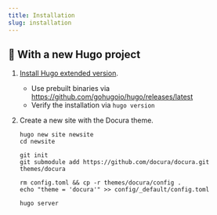 ```yaml
---
title: Installation
slug: installation
---
```


## 🐣 With a new Hugo project

1. [Install Hugo extended version](https://gohugo.io/installation/).
   - Use prebuilt binaries via https://github.com/gohugoio/hugo/releases/latest
   - Verify the installation via `hugo version`

2. Create a new site with the Docura theme.
    ```shell
    hugo new site newsite
    cd newsite
   
    git init
    git submodule add https://github.com/docura/docura.git themes/docura
   
    rm config.toml && cp -r themes/docura/config .
    echo "theme = 'docura'" >> config/_default/config.toml
   
    hugo server
    ```
